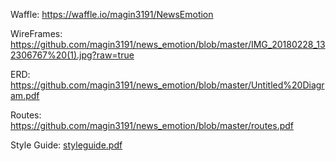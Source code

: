 Waffle:
https://waffle.io/magin3191/NewsEmotion

WireFrames:
https://github.com/magin3191/news_emotion/blob/master/IMG_20180228_132306767%20(1).jpg?raw=true

ERD:
https://github.com/magin3191/news_emotion/blob/master/Untitled%20Diagram.pdf

Routes:
https://github.com/magin3191/news_emotion/blob/master/routes.pdf

Style Guide:
[styleguide.pdf](https://github.com/magin3191/news_emotion/files/1779137/styleguide.pdf)
